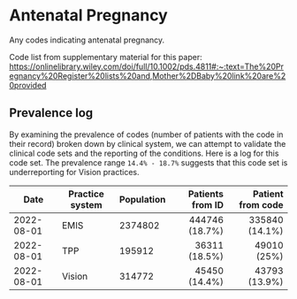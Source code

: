 # Antenatal Pregnancy

Any codes indicating antenatal pregnancy.

Code list from supplementary material for this paper: https://onlinelibrary.wiley.com/doi/full/10.1002/pds.4811#:~:text=The%20Pregnancy%20Register%20lists%20and,Mother%2DBaby%20link%20are%20provided

## Prevalence log

By examining the prevalence of codes (number of patients with the code in their record) broken down by clinical system, we can attempt to validate the clinical code sets and the reporting of the conditions. Here is a log for this code set. The prevalence range `14.4% - 18.7%` suggests that this code set is underreporting for Vision practices.

| Date       | Practice system | Population | Patients from ID | Patient from code |
| ---------- | --------------- | ---------- | ---------------: | ----------------: |
| 2022-08-01 | EMIS | 2374802 | 444746 (18.7%) | 335840 (14.1%) | 
| 2022-08-01 | TPP | 195912 | 36311 (18.5%) | 49010 (25%) | 
| 2022-08-01 | Vision | 314772 | 45450 (14.4%) | 43793 (13.9%) | 